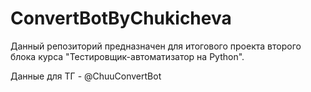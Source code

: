 # ConvertBotByChukicheva

Данный репозиторий предназначен для итогового проекта второго блока курса "Тестировщик-автоматизатор на Python".

Данные для ТГ - @ChuuConvertBot
